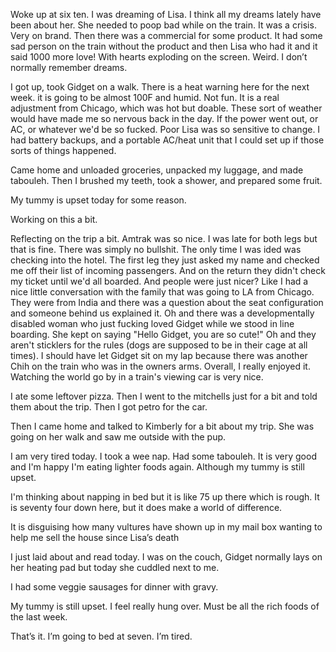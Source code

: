 Woke up at six ten. I was dreaming of Lisa. I think all my dreams lately have been about her. She needed to poop bad while on the train. It was a crisis. Very on brand. Then there was a commercial for some product. It had some sad person on the train without the product and then Lisa who had it and it said 1000 more love! With hearts exploding on the screen. Weird. I don’t normally remember dreams.

I got up, took Gidget on a walk. There is a heat warning here for the next week. it is going to be almost 100F and humid. Not fun. It is a real adjustment from Chicago, which was hot but doable. These sort of weather would have made me so nervous back in the day. If the power went out, or AC, or whatever we'd be so fucked. Poor Lisa was so sensitive to change. I had battery backups, and a portable AC/heat unit that I could set up if those sorts of things happened.  

Came home and unloaded groceries, unpacked my luggage, and made tabouleh. Then I brushed my teeth, took a shower, and prepared some fruit.

My tummy is upset today for some reason.

Working on this a bit.

Reflecting on the trip a bit. Amtrak was so nice. I was late for both legs but that is fine. There was simply no bullshit. The only time I was ided was checking into the hotel. The first leg they just asked my name and checked me off their list of incoming passengers. And on the return they didn't check my ticket until we'd all boarded. And people were just nicer? Like I had a nice little conversation with the family that was going to LA from Chicago. They were from India and there was a question about the seat configuration and someone behind us explained it. Oh and there was a developmentally disabled woman who just fucking loved Gidget while we stood in line boarding. She kept on saying "Hello Gidget, you are so cute!" Oh and they aren't sticklers for the rules (dogs are supposed to be in their cage at all times). I should have let Gidget sit on my lap because there was another Chih on the train who was in the owners arms. Overall, I really enjoyed it. Watching the world go by in a train's viewing car is very nice.

I ate some leftover pizza. Then I went to the mitchells just for a bit and told them about the trip. Then I got petro for the car. 

Then I came home and talked to Kimberly for a bit about my trip. She was going on her walk and saw me outside with the pup. 

I am very tired today. I took a wee nap. Had some tabouleh. It is very good and I'm happy I'm eating lighter foods again. Although my tummy is still upset. 

I'm thinking about napping in bed but it is like 75 up there which is rough. It is seventy four down here, but it does make a world of difference. 

It is disguising how many vultures have shown up in my mail box wanting to help me sell the house since Lisa’s death

I just laid about and read today. I was on the couch, Gidget normally lays on her heating pad but today she cuddled next to me. 

I had some veggie sausages for dinner with gravy. 

My tummy is still upset. I feel really hung over. Must be all the rich foods of the last week. 

That’s it. I’m going to bed at seven. I’m tired.
